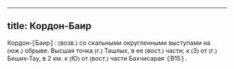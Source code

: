 
---
title: Кордон-Баир
---
Кордон-⟦Баир⟧
: ⦅возв.⦆ со скальными округленными выступами на ⦅юж.⦆ обрыве. Высшая точка ⦅г.⦆ Ташлых, в ее ⦅вост.⦆ части; к ⦅З⦆ от ⦅г.⦆ Беших-Тау, в 2 км. к ⦅Ю⦆ от ⦅вост.⦆ части Бахчисарая ⦃В15⦄.
